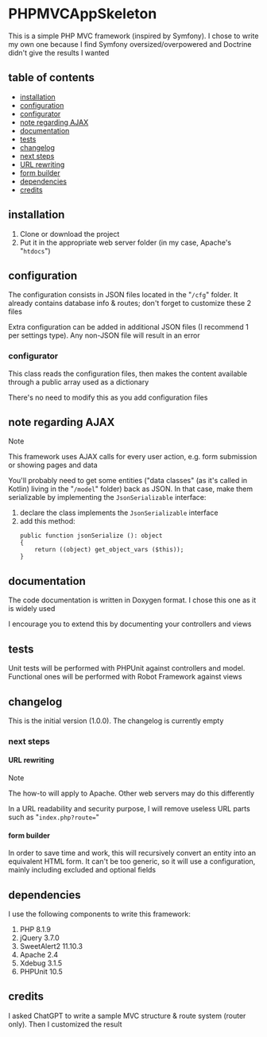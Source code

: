 # PHPMVCAppSkeleton

This is a simple PHP MVC framework (inspired by Symfony). I chose to write my own one because I find Symfony oversized/overpowered and Doctrine didn't give the results I wanted

## table of contents

- [installation](#installation)
- [configuration](#configuration)
- [configurator](#configurator)
- [note regarding AJAX](#note-regarding-ajax)
- [documentation](#documentation)
- [tests](#tests)
- [changelog](#changelog)
- [next steps](#next-steps)
- [URL rewriting](#url-rewriting)
- [form builder](#form-builder)
- [dependencies](#dependencies)
- [credits](#credits)

## installation

1. Clone or download the project
2. Put it in the appropriate web server folder (in my case, Apache's "`htdocs`")

## configuration

The configuration consists in JSON files located in the "`/cfg`" folder. It already contains database info & routes; don't forget to customize these 2 files

Extra configuration can be added in additional JSON files (I recommend 1 per settings type). Any non-JSON file will result in an error

### configurator

This class reads the configuration files, then makes the content available through a public array used as a dictionary

There's no need to modify this as you add configuration files

## note regarding AJAX

> [!NOTE]
> This framework uses AJAX calls for every user action, e.g. form submission or showing pages and data

You'll probably need to get some entities ("data classes" (as it's called in Kotlin) living in the "`/model`" folder) back as JSON. In that case, make them serializable by implementing the `JsonSerializable` interface:

1. declare the class implements the `JsonSerializable` interface
2. add this method:
	```
	public function jsonSerialize (): object
	{
		return ((object) get_object_vars ($this));
	}
	```

## documentation

The code documentation is written in Doxygen format. I chose this one as it is widely used

I encourage you to extend this by documenting your controllers and views

## tests

Unit tests will be performed with PHPUnit against controllers and model. Functional ones will be performed with Robot Framework against views

## changelog

This is the initial version (1.0.0). The changelog is currently empty

### next steps

#### URL rewriting

> [!NOTE]
> The how-to will apply to Apache. Other web servers may do this differently

In a URL readability and security purpose, I will remove useless URL parts such as "`index.php?route=`"

#### form builder

In order to save time and work, this will recursively convert an entity into an equivalent HTML form. It can't be too generic, so it will use a configuration, mainly including excluded and optional fields

## dependencies

I use the following components to write this framework:

1. PHP 8.1.9
2. jQuery 3.7.0
3. SweetAlert2 11.10.3
4. Apache 2.4
5. Xdebug 3.1.5
6. PHPUnit 10.5

## credits

I asked ChatGPT to write a sample MVC structure & route system (router only). Then I customized the result